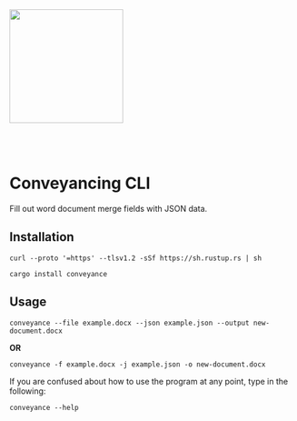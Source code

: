<img src='https://image.flaticon.com/icons/png/512/1275/1275584.png' height="200" width="200" style="margin-bottom:50px" />

# Conveyancing CLI

Fill out word document merge fields with JSON data.

## Installation

```shell
curl --proto '=https' --tlsv1.2 -sSf https://sh.rustup.rs | sh
```

```
cargo install conveyance
```

## Usage


```shell
conveyance --file example.docx --json example.json --output new-document.docx
```

**OR**

```shell
conveyance -f example.docx -j example.json -o new-document.docx
```

If you are confused about how to use the program at any point, type in the following:

```shell
conveyance --help
```
